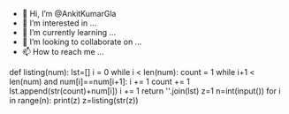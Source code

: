 - 👋 Hi, I’m @AnkitKumarGla
- 👀 I’m interested in ...
- 🌱 I’m currently learning ...
- 💞️ I’m looking to collaborate on ...
- 📫 How to reach me ...

<!---
AnkitKumarGla/AnkitKumarGla is a ✨ special ✨ repository because its `README.md` (this file) appears on your GitHub profile.
You can click the Preview link to take a look at your changes.
--->
def listing(num):
    lst=[]
    i = 0
    while i < len(num):
        count = 1
        while i+1 < len(num) and num[i]==num[i+1]:
            i += 1 
            count += 1 
        lst.append(str(count)+num[i])
        i += 1 
    return ''.join(lst)
z=1
n=int(input())
for i in range(n):
    print(z)
    z=listing(str(z))

